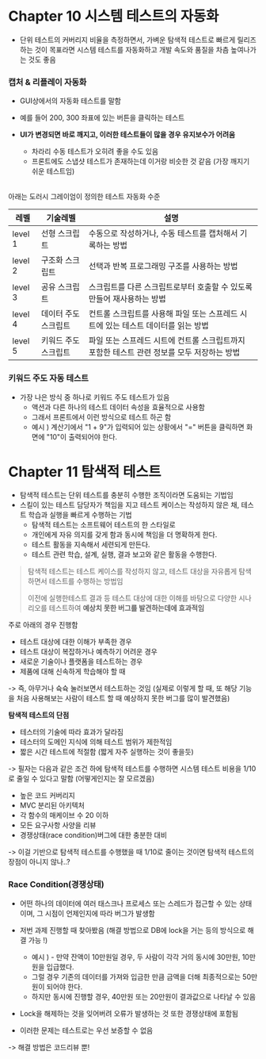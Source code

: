 # Chapter 10 시스템 테스트의 자동화

- 단위 테스트의 커버리지 비율을 측정하면서, 가벼운 탐색적 테스트로 빠르게 릴리즈하는 것이 목표라면 시스템 테스트를 자동화하고 개발 속도와 품질을 차츰 높여나가는 것도 좋음

### 캡처 & 리플레이 자동화

- GUI상에서의 자동화 테스트를 말함
- 예를 들어 200, 300 좌표에 있는 버튼을 클릭하는 테스트
- **UI가 변경되면 바로 깨지고, 이러한 테스트들이 많을 경우 유지보수가 어려움**

  - 차라리 수동 테스트가 오히려 좋을 수도 있음
  - 프론트에도 스냅샷 테스트가 존재하는데 이거랑 비슷한 것 같음 (가장 깨지기 쉬운 테스트임)

<br/>
아래는 도러시 그레이엄이 정의한 테스트 자동화 수준

| 레벨    | 기술레벨             | 설명                                                                                       |
| ------- | -------------------- | ------------------------------------------------------------------------------------------ |
| level 1 | 선형 스크립트        | 수동으로 작성하거나, 수동 테스트를 캡처해서 기록하는 방법                                  |
| level 2 | 구조화 스크립트      | 선택과 반복 프로그래밍 구조를 사용하는 방법                                                |
| level 3 | 공유 스크립트        | 스크립트를 다른 스크립트로부터 호출할 수 있도록 만들어 재사용하는 방법                     |
| level 4 | 데이터 주도 스크립트 | 컨트롤 스크립트를 사용해 파일 또는 스프레드 시트에 있는 테스트 데이터를 읽는 방법          |
| level 5 | 키워드 주도 스크립트 | 파일 또는 스프레드 시트에 컨트롤 스크립트까지 포함한 테스트 관련 정보를 모두 저장하는 방법 |

### 키워드 주도 자동 테스트

- 가장 나은 방식 중 하나로 키워드 주도 테스트가 있음
  - 액션과 다른 하나의 테스트 데이터 속성을 효율적으로 사용함
  - 그래서 프론트에서 이런 방식으로 테스트 하곤 함
  - 예시 ) 계산기에서 "1 + 9"가 입력되어 있는 상황에서 "=" 버튼을 클릭하면 화면에 "10"이 출력되어야 한다.

# Chapter 11 탐색적 테스트

- 탐색적 테스트는 단위 테스트를 충분히 수행한 조직이라면 도움되는 기법임
- 스킬이 있는 테스트 담당자가 책임을 지고 테스트 케이스는 작성하지 않은 채, 테스트 학습과 실행을 빠르게 수행하는 기법
  - 탐색적 테스트는 소프트웨어 테스트의 한 스타일로
  - 개인에게 자유 의지를 갖게 함과 동시에 책임을 더 명확하게 한다.
  - 테스트 활동을 지속해서 세련되게 만든다.
  - 테스트 관련 학습, 설계, 실행, 결과 보고와 같은 활동을 수행한다.

> 탐색적 테스트는 테스트 케이스를 작성하지 않고, 테스트 대상을 자유롭게 탐색하면서 테스트를 수행하는 방법임
>
> 이전에 실행한테스트 결과 등 테스트 대상에 대한 이해를 바탕으로 다양한 시나리오를 테스트하여 **예상치 못한 버그를 발견하는데에 효과적임**

주로 아래의 경우 진행함

- 테스트 대상에 대한 이해가 부족한 경우
- 테스트 대상이 복잡하거나 예측하기 어려운 경우
- 새로운 기술이나 플랫폼을 테스트하는 경우
- 제품에 대해 신속하게 학습해야 할 때

-> 즉, 아무거나 슉슉 눌러보면서 테스트하는 것임 (실제로 이렇게 할 때, 또 해당 기능을 처음 사용해보는 사람이 테스트 할 때 예상하지 못한 버그를 많이 발견했음)

**탐색적 테스트의 단점**

- 테스터의 기술에 따라 효과가 달라짐
- 테스터의 도메인 지식에 의해 테스트 범위가 제한적임
- 짧은 시간 테스트에 적절함 (짧게 자주 실행하는 것이 좋을듯)

-> 필자는 다음과 같은 조건 하에 탐색적 테스트를 수행하면 시스템 테스트 비용을 1/10로 줄일 수 있다고 말함 (어떻게인지는 잘 모르겠음)

- 높은 코드 커버리지
- MVC 분리된 아키텍처
- 각 함수의 매케이브 수 20 이하
- 모든 요구사항 사양을 리뷰
- 경쟁상태(race condition)버그에 대한 충분한 대비

-> 이걸 기반으로 탐색적 테스트를 수행했을 때 1/10로 줄이는 것이면 탐색적 테스트의 장점이 아니지 않나..?

### Race Condition(경쟁상태)

- 어떤 하나의 데이터에 여러 태스크나 프로세스 또는 스레드가 접근할 수 있는 상태이며, 그 시점이 언제인지에 따라 버그가 발생함
- 저번 과제 진행할 때 찾아봤음 (해결 방법으로 DB에 lock을 거는 등의 방식으로 해결 가능 !)
  - 예시 ) - 만약 잔액이 10만원일 경우, 두 사람이 각각 거의 동시에 30만원, 10만원을 입급했다.
  - 그럴 경우 기존의 데이터를 가져와 입금한 만큼 금액을 더해 최종적으로는 50만원이 되어야 한다.
  - 하지만 동시에 진행할 경우, 40만원 또는 20만원이 결과값으로 나타날 수 있음
- Lock을 해제하는 것을 잊어버려 오류가 발생하는 것 또한 경쟁상태에 포함됨

- 이러한 문제는 테스트로는 우선 보증할 수 없음

-> 해결 방법은 코드리뷰 뿐!
